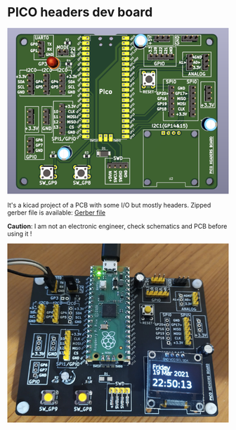 # PICO headers dev board

<p align="center"><img src="images/pcb_3d.png"/></p>

It's a kicad project of a PCB with some I/O but mostly headers.
Zipped gerber file is available: [Gerber file](pico-dev/gerber/pico-dev.zip)

**Caution**: I am not an electronic engineer, check schematics and PCB before using it !

<p align="center"><img src="images/pcb.jpg"/></p>


